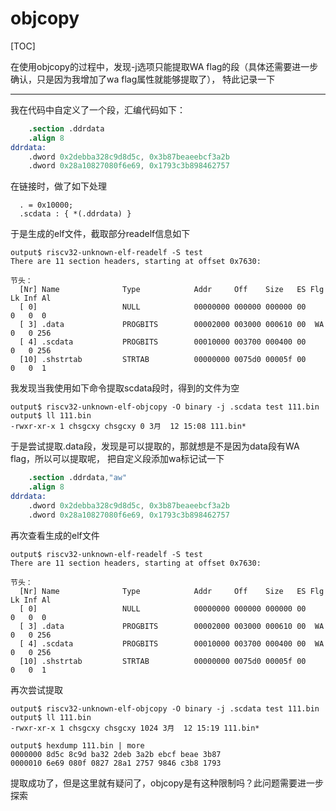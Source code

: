 # objcopy

[TOC]

在使用objcopy的过程中，发现-j选项只能提取WA flag的段（具体还需要进一步确认，只是因为我增加了wa flag属性就能够提取了）， 特此记录一下

---

我在代码中自定义了一个段，汇编代码如下：

```S
    .section .ddrdata
    .align 8
ddrdata:
    .dword 0x2debba328c9d8d5c, 0x3b87beaeebcf3a2b
    .dword 0x28a10827080f6e69, 0x1793c3b898462757
```

在链接时，做了如下处理

```lds
  . = 0x10000;
  .scdata : { *(.ddrdata) }
```

于是生成的elf文件，截取部分readelf信息如下

```shell
output$ riscv32-unknown-elf-readelf -S test
There are 11 section headers, starting at offset 0x7630:

节头：
  [Nr] Name              Type            Addr     Off    Size   ES Flg Lk Inf Al
  [ 0]                   NULL            00000000 000000 000000 00      0   0  0
  [ 3] .data             PROGBITS        00002000 003000 000610 00  WA  0   0 256
  [ 4] .scdata           PROGBITS        00010000 003700 000400 00      0   0 256
  [10] .shstrtab         STRTAB          00000000 0075d0 00005f 00      0   0  1
```

我发现当我使用如下命令提取scdata段时，得到的文件为空

```shell
output$ riscv32-unknown-elf-objcopy -O binary -j .scdata test 111.bin
output$ ll 111.bin 
-rwxr-xr-x 1 chsgcxy chsgcxy 0 3月  12 15:08 111.bin*
```

于是尝试提取.data段，发现是可以提取的，那就想是不是因为data段有WA flag，所以可以提取呢，
把自定义段添加wa标记试一下

```S
    .section .ddrdata,"aw"
    .align 8
ddrdata:
    .dword 0x2debba328c9d8d5c, 0x3b87beaeebcf3a2b
    .dword 0x28a10827080f6e69, 0x1793c3b898462757
```

再次查看生成的elf文件

```shell
output$ riscv32-unknown-elf-readelf -S test
There are 11 section headers, starting at offset 0x7630:

节头：
  [Nr] Name              Type            Addr     Off    Size   ES Flg Lk Inf Al
  [ 0]                   NULL            00000000 000000 000000 00      0   0  0
  [ 3] .data             PROGBITS        00002000 003000 000610 00  WA  0   0 256
  [ 4] .scdata           PROGBITS        00010000 003700 000400 00  WA  0   0 256
  [10] .shstrtab         STRTAB          00000000 0075d0 00005f 00      0   0  1
```

再次尝试提取

```shell
output$ riscv32-unknown-elf-objcopy -O binary -j .scdata test 111.bin
output$ ll 111.bin 
-rwxr-xr-x 1 chsgcxy chsgcxy 1024 3月  12 15:19 111.bin*

output$ hexdump 111.bin | more
0000000 8d5c 8c9d ba32 2deb 3a2b ebcf beae 3b87
0000010 6e69 080f 0827 28a1 2757 9846 c3b8 1793
```

提取成功了，但是这里就有疑问了，objcopy是有这种限制吗？此问题需要进一步探索
